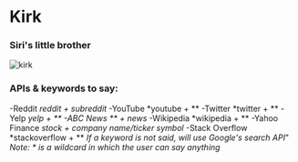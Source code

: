 # Kirk
### Siri's little brother

![kirk](https://github.com/ricochen/kirk/blob/dev/app/assets/kirk.jpg)

### APIs & keywords to say:
-Reddit *reddit + subreddit*
-YouTube *youtube + **
-Twitter *twitter + **
-Yelp *yelp + **
-ABC News ** + news*
-Wikipedia *wikipedia + **
-Yahoo Finance *stock + company name/ticker symbol*
-Stack Overflow *stackoverflow + **
*If a keyword is not said, will use Google's search API*"
*Note: * is a wildcard in which the user can say anything*